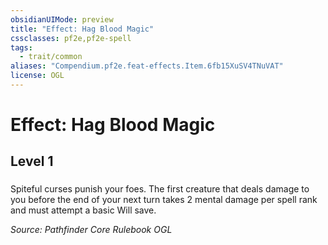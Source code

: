 ```yaml
---
obsidianUIMode: preview
title: "Effect: Hag Blood Magic"
cssclasses: pf2e,pf2e-spell
tags:
  - trait/common
aliases: "Compendium.pf2e.feat-effects.Item.6fb15XuSV4TNuVAT"
license: OGL
---
```

# Effect: Hag Blood Magic
## Level 1
### 






Spiteful curses punish your foes. The first creature that deals damage to you before the end of your next turn takes 2 mental damage per spell rank and must attempt a basic Will save.

*Source: Pathfinder Core Rulebook*
*OGL*